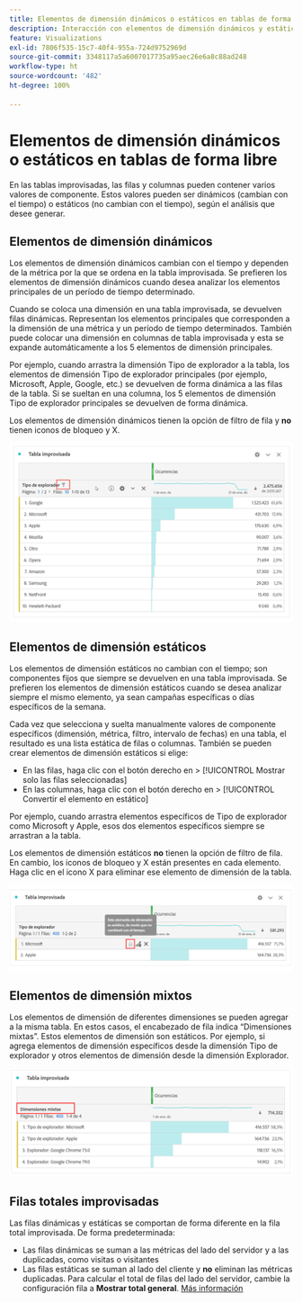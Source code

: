 ```yaml
---
title: Elementos de dimensión dinámicos o estáticos en tablas de forma libre
description: Interacción con elementos de dimensión dinámicos y estáticos en tablas
feature: Visualizations
exl-id: 7806f535-15c7-40f4-955a-724d9752969d
source-git-commit: 3348117a5a6007017735a95aec26e6a8c88ad248
workflow-type: ht
source-wordcount: '482'
ht-degree: 100%

---
```


# Elementos de dimensión dinámicos o estáticos en tablas de forma libre

En las tablas improvisadas, las filas y columnas pueden contener varios valores de componente. Estos valores pueden ser dinámicos (cambian con el tiempo) o estáticos (no cambian con el tiempo), según el análisis que desee generar.

## Elementos de dimensión dinámicos

Los elementos de dimensión dinámicos cambian con el tiempo y dependen de la métrica por la que se ordena en la tabla improvisada. Se prefieren los elementos de dimensión dinámicos cuando desea analizar los elementos principales de un período de tiempo determinado.

Cuando se coloca una dimensión en una tabla improvisada, se devuelven filas dinámicas. Representan los elementos principales que corresponden a la dimensión de una métrica y un período de tiempo determinados. También puede colocar una dimensión en columnas de tabla improvisada y esta se expande automáticamente a los 5 elementos de dimensión principales.

Por ejemplo, cuando arrastra la dimensión Tipo de explorador a la tabla, los elementos de dimensión Tipo de explorador principales (por ejemplo, Microsoft, Apple, Google, etc.) se devuelven de forma dinámica a las filas de la tabla. Si se sueltan en una columna, los 5 elementos de dimensión Tipo de explorador principales se devuelven de forma dinámica.

Los elementos de dimensión dinámicos tienen la opción de filtro de fila y **no** tienen iconos de bloqueo y X.

![](assets/dynamic-items.png)

## Elementos de dimensión estáticos

Los elementos de dimensión estáticos no cambian con el tiempo; son componentes fijos que siempre se devuelven en una tabla improvisada. Se prefieren los elementos de dimensión estáticos cuando se desea analizar siempre el mismo elemento, ya sean campañas específicas o días específicos de la semana.

Cada vez que selecciona y suelta manualmente valores de componente específicos (dimensión, métrica, filtro, intervalo de fechas) en una tabla, el resultado es una lista estática de filas o columnas. También se pueden crear elementos de dimensión estáticos si elige:

* En las filas, haga clic con el botón derecho en > [!UICONTROL Mostrar solo las filas seleccionadas]
* En las columnas, haga clic con el botón derecho en > [!UICONTROL Convertir el elemento en estático]

Por ejemplo, cuando arrastra elementos específicos de Tipo de explorador como Microsoft y Apple, esos dos elementos específicos siempre se arrastran a la tabla.

Los elementos de dimensión estáticos **no** tienen la opción de filtro de fila. En cambio, los iconos de bloqueo y X están presentes en cada elemento. Haga clic en el icono X para eliminar ese elemento de dimensión de la tabla.

![](assets/static-items.png)

## Elementos de dimensión mixtos

Los elementos de dimensión de diferentes dimensiones se pueden agregar a la misma tabla. En estos casos, el encabezado de fila indica “Dimensiones mixtas”. Estos elementos de dimensión son estáticos. Por ejemplo, si agrega elementos de dimensión específicos desde la dimensión Tipo de explorador y otros elementos de dimensión desde la dimensión Explorador.

![](assets/mixed-dimensions.png)

## Filas totales improvisadas

Las filas dinámicas y estáticas se comportan de forma diferente en la fila total improvisada. De forma predeterminada:

* Las filas dinámicas se suman a las métricas del lado del servidor y a las duplicadas, como visitas o visitantes
* Las filas estáticas se suman al lado del cliente y **no** eliminan las métricas duplicadas. Para calcular el total de filas del lado del servidor, cambie la configuración fila a **Mostrar total general**. [Más información](https://experienceleague.adobe.com/docs/analytics/analyze/analysis-workspace/visualizations/freeform-table/workspace-totals.html?lang=es)
